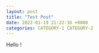 ```yaml
---
layout: post
title: "Test Post"
date: 2022-01-19 21:22:16 +0800
categories: CATEGORY-1 CATEGORY-2
---
```


Hello !

